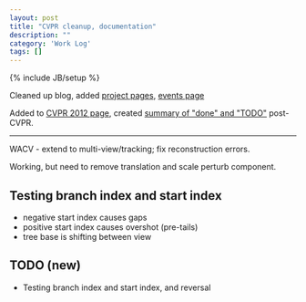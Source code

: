 ```yaml
---
layout: post
title: "CVPR cleanup, documentation"
description: ""
category: 'Work Log'
tags: []
---
```

{% include JB/setup %}

Cleaned up blog, added [project pages]({{site.baseurl}}/projects), [events page]({{site.baseurl}}/events)

Added to [CVPR 2012 page]({{site.baseurl}}/events/CVPR2014/), created [summary of "done" and "TODO"]({{site.baseurl}}/events/CVPR2014/summary.html) post-CVPR.

---

WACV - extend to multi-view/tracking; fix reconstruction errors.

Working, but need to remove translation and scale perturb component.

Testing branch index and start index
--------------------------------------

* negative start index causes gaps
* positive start index causes overshot (pre-tails)
* tree base is shifting between view

TODO (new) 
--------
* Testing branch index and start index, and reversal
